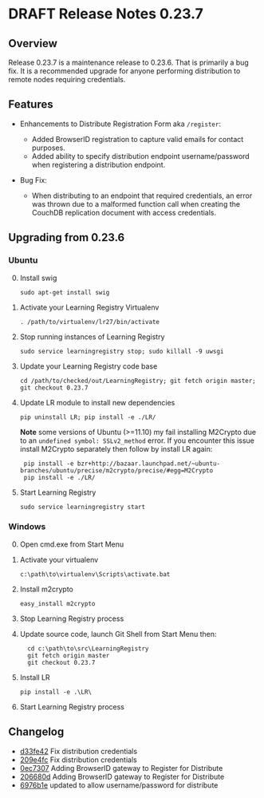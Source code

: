 # DRAFT Release Notes 0.23.7 

## Overview

Release 0.23.7 is a maintenance release to 0.23.6. That is primarily a bug fix. It is a recommended upgrade for anyone performing distribution to remote nodes requiring credentials.

## Features

* Enhancements to Distribute Registration Form aka ```/register```:
  - Added BrowserID registration to capture valid emails for contact purposes.
  - Added ability to specify distribution endpoint username/password when registering a distribution endpoint.

* Bug Fix:
  - When distributing to an endpoint that required credentials, an error was thrown due to a malformed function call when creating the CouchDB replication document with access credentials.

## Upgrading from 0.23.6

### Ubuntu

0. Install swig

    ```sudo apt-get install swig```

0. Activate your Learning Registry Virtualenv

    ```. /path/to/virtualenv/lr27/bin/activate```

0. Stop running instances of Learning Registry

    ```sudo service learningregistry stop; sudo killall -9 uwsgi```

0. Update your Learning Registry code base

    ```cd /path/to/checked/out/LearningRegistry; git fetch origin master; git checkout 0.23.7```

0. Update LR module to install new dependencies

    `pip uninstall LR; pip install -e ./LR/`

    **Note** some versions of Ubuntu (>=11.10) my fail installing M2Crypto due to an `undefined symbol: SSLv2_method` error.  If you encounter this issue install M2Crypto separately then follow by install LR again:

        pip install -e bzr+http://bazaar.launchpad.net/~ubuntu-branches/ubuntu/precise/m2crypto/precise/#egg=M2Crypto
        pip install -e ./LR/

0. Start Learning Registry

    ```sudo service learningregistry start```


### Windows

0. Open cmd.exe from Start Menu

0. Activate your virtualenv

    `c:\path\to\virtualenv\Scripts\activate.bat`

0. Install m2crypto

    `easy_install m2crypto`

0. Stop Learning Registry process

0. Update source code, launch Git Shell from Start Menu then:

         cd c:\path\to\src\LearningRegistry
         git fetch origin master
         git checkout 0.23.7

0. Install LR

     `pip install -e .\LR\`

0. Start Learning Registry process
    

## Changelog

* [d33fe42](https://github.com/LearningRegistry/LearningRegistry/commit/d33fe42) Fix distribution credentials
* [209e4fc](https://github.com/LearningRegistry/LearningRegistry/commit/209e4fc) Fix distribution credentials
* [0ec7307](https://github.com/LearningRegistry/LearningRegistry/commit/0ec7307) Adding BrowserID gateway to Register for Distribute
* [206680d](https://github.com/LearningRegistry/LearningRegistry/commit/206680d) Adding BrowserID gateway to Register for Distribute
* [6976b1e](https://github.com/LearningRegistry/LearningRegistry/commit/6976b1e) updated to allow username/password for distribute
